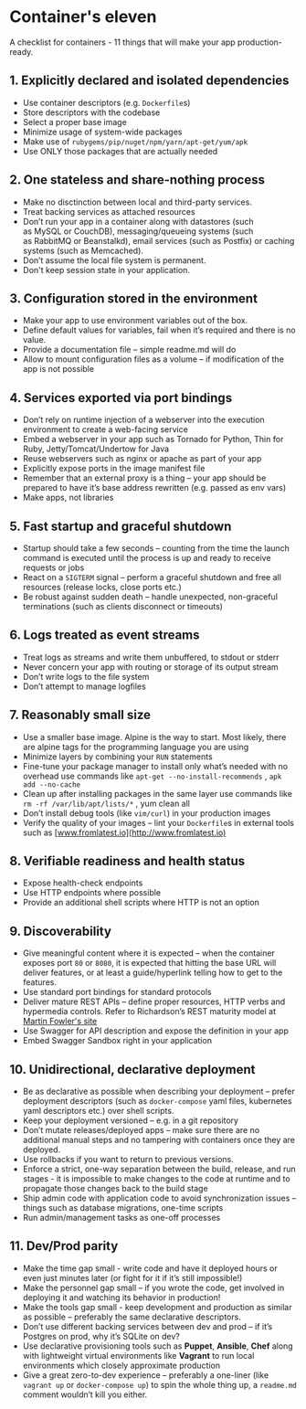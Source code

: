 # Container's eleven

A checklist for containers - 11 things that will make your app production-ready.

## 1. Explicitly declared and isolated dependencies

- Use container descriptors (e.g. `Dockerfile`s)
- Store descriptors with the codebase
- Select a proper base image
- Minimize usage of system-wide packages
- Make use of `rubygems/pip/nuget/npm/yarn/apt-get/yum/apk`
- Use ONLY those packages that are actually needed 

## 2. One stateless and share-nothing process 

- Make no disctinction between local and third-party services.
- Treat backing services as attached resources
- Don’t run your app in a container along with datastores (such as MySQL or CouchDB), 
  messaging/queueing systems (such as RabbitMQ or Beanstalkd), 
  email services (such as Postfix) or caching systems (such as Memcached).
- Don’t assume the local file system is permanent.
- Don't keep session state in your application.

## 3. Configuration stored in the environment

- Make your app to use environment variables out of the box.
- Define default values for variables, fail when it’s required and there is no value.
- Provide a documentation file – simple readme.md will do
- Allow to mount configuration files as a volume – if modification of the app is not possible

## 4. Services exported via port bindings

- Don’t rely on runtime injection of a webserver into the execution environment to create a web-facing service
- Embed a webserver in your app such as Tornado for Python, Thin for Ruby, Jetty/Tomcat/Undertow for Java
- Reuse webservers such as nginx or apache as part of your app
- Explicitly expose ports in the image manifest file
- Remember that an external proxy is a thing – your app should be prepared to have it’s base address rewritten (e.g. passed as env vars)
- Make apps, not libraries

## 5. Fast startup and graceful shutdown

- Startup should take a few seconds – counting from the time the launch command is executed 
  until the process is up and ready to receive requests or jobs
- React on a `SIGTERM` signal – perform a graceful shutdown and free all resources (release locks, close ports etc.)
- Be robust against sudden death – handle unexpected, non-graceful terminations (such as clients disconnect or timeouts)

## 6. Logs treated as event streams

- Treat logs as streams and write them unbuffered, to stdout or stderr
- Never concern your app with routing or storage of its output stream
- Don’t write logs to the file system 
- Don’t attempt to manage logfiles

## 7. Reasonably small size

- Use a smaller base image. Alpine is the way to start. Most likely, there are alpine tags for the programming language you are using
- Minimize layers by combining your `RUN` statements
- Fine-tune your package manager to install only what’s needed with no overhead
  use commands like `apt-get --no-install-recommends` , `apk add --no-cache`
- Clean up after installing packages in the same layer
  use commands like `rm -rf /var/lib/apt/lists/*` , yum clean all
- Don’t install debug tools (like `vim/curl`) in your production images
- Verify the quality of your images – lint your `Dockerfile`s in external tools such as [www.fromlatest.io](http://www.fromlatest.io)


## 8. Verifiable readiness and health status

- Expose health-check endpoints
- Use HTTP endpoints where possible
- Provide an additional shell scripts where HTTP is not an option

## 9. Discoverability

- Give meaningful content where it is expected – when the container exposes port `80` or `8080`, it is expected that hitting the base URL 
  will deliver features, or at least a guide/hyperlink telling how to get to the features.
- Use standard port bindings for standard protocols
- Deliver mature REST APIs – define proper resources, HTTP verbs and hypermedia controls. 
  Refer to Richardson’s REST maturity model at [Martin Fowler's site](https://martinfowler.com/articles/richardsonMaturityModel.html)
- Use Swagger for API description and expose the definition in your app
- Embed Swagger Sandbox right in your application

## 10. Unidirectional, declarative deployment

- Be as declarative as possible when describing your deployment – prefer deployment descriptors
  (such as `docker-compose` yaml files, kubernetes yaml descriptors etc.) over shell scripts.
- Keep your deployment versioned – e.g. in a git repository
- Don’t mutate releases/deployed apps – make sure there are no additional manual steps and 
  no tampering with containers once they are deployed.
- Use rollbacks if you want to return to previous versions.
- Enforce a strict, one-way separation between the build, release, and run stages - 
  it is impossible to make changes to the code at runtime and to propagate those changes back to the build stage
- Ship admin code with application code to avoid synchronization issues – things such as database migrations, one-time scripts
- Run admin/management tasks as one-off processes

## 11. Dev/Prod parity

- Make the time gap small - write code and have it deployed hours or even just minutes later (or fight for it if it’s still impossible!)
- Make the personnel gap small – if you wrote the code, get involved in deploying it and watching its behavior in production!
- Make the tools gap small - keep development and production as similar as possible – preferably the same declarative descriptors. 
- Don’t use different backing services between dev and prod – if it’s Postgres on prod, why it’s SQLite on dev? 
- Use declarative provisioning tools such as **Puppet**, **Ansible**, **Chef** along with lightweight virtual environments like **Vagrant** 
  to run local environments which closely approximate production
- Give a great zero-to-dev experience – preferably a one-liner 
 (like `vagrant up` or `docker-compose up`) to spin the whole thing up, 
  a `readme.md` comment wouldn’t kill you either.
